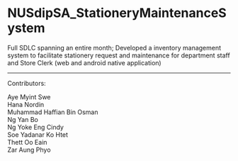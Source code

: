 # NUSdipSA_StationeryMaintenanceSystem
Full SDLC spanning an entire month; Developed a inventory management system to facilitate stationery request and maintenance for department staff and Store Clerk (web and android native application)

------------------------------------------------------------
Contributors:

Aye Myint Swe<br>
Hana Nordin<br>
Muhammad Haffian Bin Osman<br>
Ng Yan Bo<br>
Ng Yoke Eng Cindy<br>
Soe Yadanar Ko Htet<br>
Thett Oo Eain<br>
Zar Aung Phyo<br>
